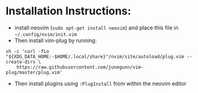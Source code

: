 # Installation Instructions:
- install neovim (`sudo apt-get install neovim`) and place this file in `~/.config/nvim/init.vim`
- Then install vim-plug by running: 
```terminal
sh -c 'curl -fLo "${XDG_DATA_HOME:-$HOME/.local/share}"/nvim/site/autoload/plug.vim --create-dirs \
    https://raw.githubusercontent.com/junegunn/vim-plug/master/plug.vim'
```
- Then install plugins using `:PlugInstall` from within the neovim editor

